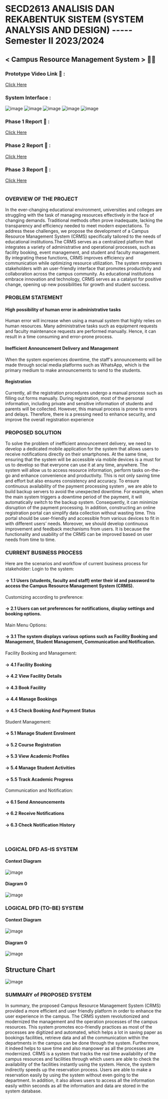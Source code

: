 # SECD2613 ANALISIS DAN REKABENTUK SISTEM (SYSTEM ANALYSIS AND DESIGN) ----- Semester II 2023/2024
## < Campus Resource Management System > 👩‍💻
### Prototype Video Link 🎥 :
[Click Here](https://youtu.be/c-UCtWR59cA) <br> 
### System Interface :
![image](https://github.com/leomxue/Group4_Project1_SAD_20232024/assets/147922134/897a78e2-314a-47c2-8e86-0d110ea7cdb2)
![image](https://github.com/leomxue/Group4_Project1_SAD_20232024/assets/147922134/3fc775f8-4cd1-45a9-9f64-4944d90f702a)
![image](https://github.com/leomxue/Group4_Project1_SAD_20232024/assets/147922134/de32ce8b-682e-4350-8a8f-68d28aa959a5)
![image](https://github.com/leomxue/Group4_Project1_SAD_20232024/assets/147922134/626bd3fc-0174-44f0-89c9-819985b48445)
![image](https://github.com/leomxue/Group4_Project1_SAD_20232024/assets/147922134/151d1355-e8ae-40fc-8a4d-64448f969fc8)
<br>
### Phase 1 Report 📁 :
[Click Here](https://github.com/leomxue/Group4_Project1_SAD_20232024/blob/main/Proposal.pdf) <br>
### Phase 2 Report 📁 :
[Click Here](https://github.com/leomxue/Group4_Project1_SAD_20232024/blob/main/SAD%20Phase%202.pdf) <br>
### Phase 3 Report 📁 :
[Click Here](https://github.com/CorneliaLim/System-Analysis-And-Design/blob/main/SAD%20Phase%203.pdf) <br> <br>

### OVERVIEW OF THE PROJECT
In the ever-changing educational environment, universities and colleges are struggling with the task of managing resources effectively in the face of changing demands. Traditional methods often prove inadequate, lacking the transparency and efficiency needed to meet modern expectations. To address these challenges, we propose the development of a Campus Resource Management System (CRMS) specifically tailored to the needs of educational institutions.The CRMS serves as a centralized platform that integrates a variety of administrative and operational processes, such as facility booking, event management, and student and faculty management. By integrating these functions, CRMS improves efficiency and communication while optimizing resource utilization. The system empowers stakeholders with an user-friendly interface that promotes productivity and collaboration across the campus community. As educational institutions embrace innovation and technology, CRMS serves as a catalyst for positive change, opening up new possibilities for growth and student success. <br>

### PROBLEM STATEMENT
#### High possibility of human error in administrative tasks
Human error will increase when using a manual system that highly relies on human resources. Many administrative tasks such as equipment requests and faculty maintenance requests are performed manually. Hence, it can result in a time consuming and error-prone process.
#### Inefficient Announcement Delivery and Management
 When the system experiences downtime, the staff's announcements will be made through social media platforms such as WhatsApp, which is the primary medium to make announcements to send to the students.
 #### Registration
Currently, all the registration procedures undergo a manual process such as filling out forms manually. During registration, most of the personal information, including private and sensitive information of students and parents will be collected.  However, this manual process is prone to errors and delays. Therefore, there is a pressing need to enhance security, and improve the overall registration experience
<br>
### PROPOSED SOLUTION
To solve the problem of inefficient announcement delivery, we need to develop a dedicated mobile application for the system that allows users to receive notifications directly on their smartphones. At the same time, ensuring that the system will be accessible via mobile devices is a must for us to develop so that everyone can use it at any time, anywhere. The system will allow us to access resource information, perform tasks on-the-go and enhance convenience and productivity. This is not only saving time and effort but also ensures consistency and accuracy.
To ensure continuous availability of the payment processing system , we are able to build backup servers to avoid the unexpected downtime. For example, when the main system triggers a downtime period of the payment, it will automatically switch to the backup system. Consequently, it can minimize disruption of the payment processing. In addition, constructing an online registration portal can simplify data collection without wasting time. This portal should be user-friendly and accessible from various devices to fit in with different users’ needs. Moreover, we should develop continuous improvement and feedback mechanisms from users. It is because the functionality and usability of the CRMS can be improved based on user needs from time to time.


### CURRENT BUSINESS PROCESS
Here are the scenarios and workflow of current business process for stakeholder:
Login to the system:
#### -> 1.1 Users (students, faculty and staff) enter their id and password to access the Campus Resource Management System (CRMS).
Customizing according to preference:
#### -> 2.1 Users can set preferences for notifications, display settings and booking options.
Main Menu Options:
#### -> 3.1 The system displays various options such as Facility Booking and Management, Student Management, Communication and Notification.
Facility Booking and Management:
#### -> 4.1 Facility Booking 
#### -> 4.2 View Facility Details
#### -> 4.3 Book Facility
#### -> 4.4 Manage Bookings
#### -> 4.5 Check Booking And Payment Status
Student Management:
#### -> 5.1 Manage Student Enrolment
#### -> 5.2 Course Registration
#### -> 5.3 View Academic Profiles 
#### -> 5.4 Manage Student Activities
#### -> 5.5 Track Academic Progress
Communication and Notification:
#### -> 6.1 Send Announcements
#### -> 6.2 Receive Notifications
#### -> 6.3 Check Notification History
<br>

### LOGICAL DFD AS-IS SYSTEM
#### Context Diagram
![image](https://github.com/leomxue/Group4_Project1_SAD_20232024/assets/147963500/d01c03f3-a899-41f2-9226-73aadcdb0e35)
#### Diagram 0
![image](https://github.com/leomxue/Group4_Project1_SAD_20232024/assets/147963500/7990c476-cc51-4ca4-8b2d-e0e4dfd556d1)
<br>
### LOGICAL DFD (TO-BE) SYSTEM
#### Context Diagram
![image](https://github.com/leomxue/Group4_Project1_SAD_20232024/assets/147963500/eefb2399-1251-4087-be64-d0b70ab54e34)
#### Diagram 0
![image](https://github.com/leomxue/Group4_Project1_SAD_20232024/assets/147963500/113d4f28-2721-436d-ba95-2b817e8ddbb2)
<br>
## Structure Chart
![image](https://github.com/leomxue/Group4_Project1_SAD_20232024/assets/147963500/e45edd25-9d13-46b0-83e0-c7ce42e7d70e)
<br>
### SUMMARY of PROPOSED SYSTEM
In summary, the proposed Campus Resource Management System (CRMS) provided a more efficient and user friendly platform in order to enhance the user experience in the campus. The CRMS system revolutionized and modernized the management and the operation processes of the campus resources. This system promotes eco-friendly practices as most of the processes are digitized and automated, which helps a lot in saving paper as bookings facilities, retrieve data and all the communication within the departments in the campus can be done through the system. Furthermore, it indeed helps to save time and also manpower as all the processes are modernized. CRMS is a system that tracks the real time availability of the campus resources and facilities through which users are able to check the availability of the facilities instantly using the system. Hence, the system indirectly speeds up the reservation process. Users are able to make a reservation easily by using the system without even going to the department. In addition, it also allows users to access all the information easily within seconds as all the information and data are stored in the system database. 






























